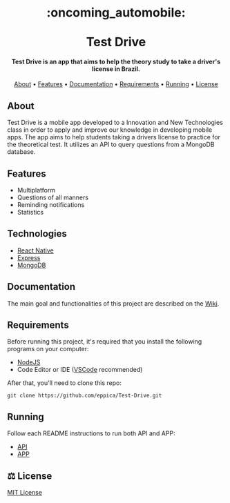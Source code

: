 <h1 align="center">
 :oncoming_automobile:
  <br><br>
  Test Drive
  <br>
</h1>
<h4 align="center"> Test Drive is an app that aims to help the theory study to take a driver's license in Brazil.</h4>

<p align="center">
  <a href="#about">About</a> •
  <a href="#features">Features</a> •
  <a href="#documentation">Documentation</a> •
  <a href="#requirements">Requirements</a> •
  <a href="#running">Running</a> •
  <a href="#%EF%B8%8F-license">License</a>
</p>

## About

Test Drive is a mobile app developed to a Innovation and New Technologies class in order to apply and improve our knowledge in developing mobile apps. The app aims to help students taking a drivers license to practice for the theoretical test. It utilizes an API to query questions from a MongoDB database.

## Features
- Multiplatform
- Questions of all manners
- Reminding notifications
- Statistics

## Technologies
- [React Native](https://reactnative.dev)
- [Express](https://expressjs.com)
- [MongoDB](https://www.mongodb.com/1)

## Documentation
The main goal and functionalities of this project are described on the [Wiki](https://github.com/eppica/Test-Drive/wiki).

## Requirements

Before running this project, it's required that you install the following programs on your computer:
- [NodeJS](https://nodejs.org/en/)
- Code Editor or IDE ([VSCode](https://code.visualstudio.com) recommended)

After that, you'll need to clone this repo:
```
git clone https://github.com/eppica/Test-Drive.git
```

## Running

Follow each README instructions to run both API and APP:
- [API](https://github.com/eppica/Test-Drive/blob/main/app/README.md)
- [APP]()

## :balance_scale: License
[MIT License](https://github.com/eppica/Test-Drive/blob/main/LICENSE)
